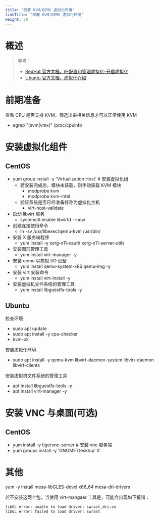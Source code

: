 ```yaml
---
title: "部署 KVM/QEMU 虚拟化环境"
linkTitle: "部署 KVM/QEMU 虚拟化环境"
weight: 20
---
```


# 概述

> 参考：
> 
> - [RedHat 官方文档，9-配置和管理虚拟化-开启虚拟化](https://access.redhat.com/documentation/en-us/red_hat_enterprise_linux/9/html/configuring_and_managing_virtualization/assembly_enabling-virtualization-in-rhel-9_configuring-and-managing-virtualization)
> - [Ubuntu 官方文档，虚拟化介绍](https://ubuntu.com/server/docs/virtualization-introduction)

# 前期准备

查看 CPU 是否支持 KVM，筛选出来相关信息才可以正常使用 KVM

- egrep "(svm|vmx)" /proc/cpuinfo

# 安装虚拟化组件

## CentOS

- yum group install -y 'Virtualization Host' # 安装虚拟化组
  - 若安装完成后，模块未装载，则手动装载 KVM 模块
    - modprobe kvm
    - modprobe kvm-intel
  - 验证系统是否已经准备好称为虚拟化主机
    - virt-host-validate
- 启动 libvirt 服务
  - systemctl enable libvirtd --now
- 创建连接使用命令
  - ln -sv /usr/libexec/qemu-kvm /usr/bin/
- 安装 X 服务端程序
  - yum install -y xorg-x11-xauth xorg-x11-server-utils
- 安装图形管理工具
  - yum install virt-manager -y
- 安装 qemu 以模拟 I/O 设备
  - yum install qemu-system-x86 qemu-img -y
- 安装 virt 安装命令
  - yum install virt-install -y
- 安装虚拟机文件系统的管理工具
  - yum install libguestfs-tools -y

## Ubuntu

检查环境

- sudo apt update
- sudo apt install -y cpu-checker
- kvm-ok

安装虚拟化环境

- sudo apt install -y qemu-kvm libvirt-daemon-system libvirt-daemon libvirt-clients

安装虚拟机文件系统的管理工具

- apt install libguestfs-tools -y
- apt install virt-manager -y

# 安装 VNC 与桌面(可选)

## CentOS

- yum install -y tigervnc-server # 安装 vnc 服务端
- yum groups install -y 'GNOME Desktop' #

# 其他

yum -y install mesa-libGLES-devel.x86_64 mesa-dri-drivers

若不安装这两个包，当使用 virt-mangaer 工具是，可能会出现如下报错：

```bash
libGL error: unable to load driver: swrast_dri.so
libGL error: failed to load driver: swrast
```
